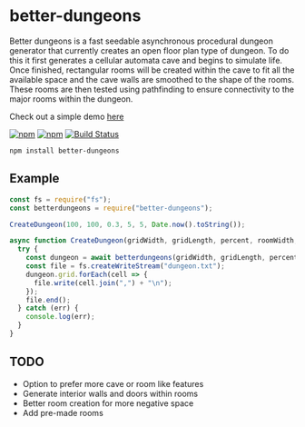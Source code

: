 # better-dungeons

Better dungeons is a fast seedable asynchronous procedural dungeon generator that currently creates an open floor plan type of dungeon. To do this it first generates a cellular automata cave and begins to simulate life. Once finished, rectangular rooms will be created within the cave to fit all the available space and the cave walls are smoothed to the shape of the rooms. These rooms are then tested using pathfinding to ensure connectivity to the major rooms within the dungeon.

Check out a simple demo [here](https://edowney29.github.io/better-dungeons/)

[![npm](https://img.shields.io/npm/v/better-dungeons.svg)](https://www.npmjs.com/package/better-dungeons)
[![npm](https://img.shields.io/npm/dt/better-dungeons.svg)](https://www.npmjs.com/package/better-dungeons)
[![Build Status](https://travis-ci.org/edowney29/better-dungeons.svg?branch=master)](https://travis-ci.org/edowney29/better-dungeons)

```
npm install better-dungeons
```

## Example

```js
const fs = require("fs");
const betterdungeons = require("better-dungeons");

CreateDungeon(100, 100, 0.3, 5, 5, Date.now().toString());

async function CreateDungeon(gridWidth, gridLength, percent, roomWidth, roomLength, seed) {
  try {
    const dungeon = await betterdungeons(gridWidth, gridLength, percent, roomWidth, roomLength, seed);
    const file = fs.createWriteStream("dungeon.txt");
    dungeon.grid.forEach(cell => {
      file.write(cell.join(",") + "\n");
    });
    file.end();
  } catch (err) {
    console.log(err);
  }
}
```

## TODO

- Option to prefer more cave or room like features
- Generate interior walls and doors within rooms
- Better room creation for more negative space
- Add pre-made rooms
